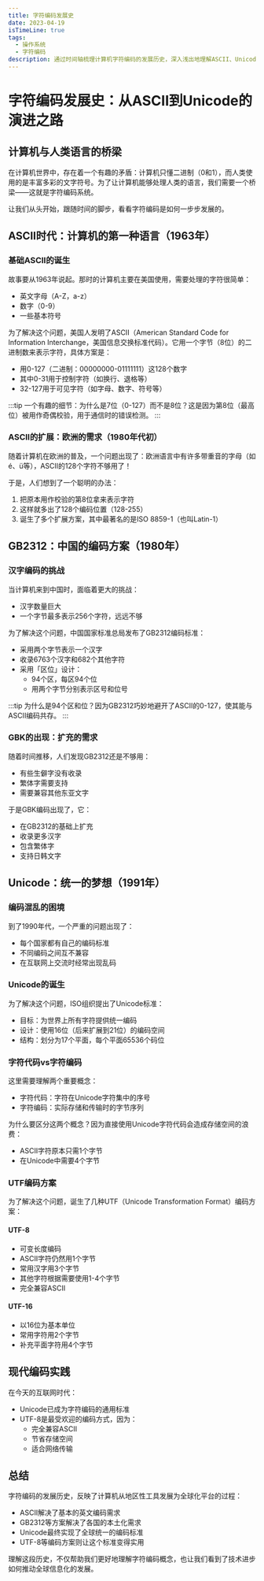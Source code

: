 ```yaml
---
title: 字符编码发展史
date: 2023-04-19
isTimeLine: true
tags:
  - 操作系统
  - 字符编码
description: 通过时间轴梳理计算机字符编码的发展历史，深入浅出地理解ASCII、Unicode等编码概念
---
```


# 字符编码发展史：从ASCII到Unicode的演进之路

## 计算机与人类语言的桥梁

在计算机世界中，存在着一个有趣的矛盾：计算机只懂二进制（0和1），而人类使用的是丰富多彩的文字符号。为了让计算机能够处理人类的语言，我们需要一个桥梁——这就是字符编码系统。

让我们从头开始，跟随时间的脚步，看看字符编码是如何一步步发展的。

## ASCII时代：计算机的第一种语言（1963年）

### 基础ASCII的诞生

故事要从1963年说起。那时的计算机主要在美国使用，需要处理的字符很简单：

- 英文字母（A-Z，a-z）
- 数字（0-9）
- 一些基本符号

为了解决这个问题，美国人发明了ASCII（American Standard Code for Information Interchange，美国信息交换标准代码）。它用一个字节（8位）的二进制数来表示字符，具体方案是：

- 用0-127（二进制：00000000-01111111）这128个数字
- 其中0-31用于控制字符（如换行、退格等）
- 32-127用于可见字符（如字母、数字、符号等）

:::tip
一个有趣的细节：为什么是7位（0-127）而不是8位？这是因为第8位（最高位）被用作奇偶校验，用于通信时的错误检测。
:::

### ASCII的扩展：欧洲的需求（1980年代初）

随着计算机在欧洲的普及，一个问题出现了：欧洲语言中有许多带重音的字母（如é、ü等），ASCII的128个字符不够用了！

于是，人们想到了一个聪明的办法：

1. 把原本用作校验的第8位拿来表示字符
2. 这样就多出了128个编码位置（128-255）
3. 诞生了多个扩展方案，其中最著名的是ISO 8859-1（也叫Latin-1）

## GB2312：中国的编码方案（1980年）

### 汉字编码的挑战

当计算机来到中国时，面临着更大的挑战：

- 汉字数量巨大
- 一个字节最多表示256个字符，远远不够

为了解决这个问题，中国国家标准总局发布了GB2312编码标准：

- 采用两个字节表示一个汉字
- 收录6763个汉字和682个其他字符
- 采用「区位」设计：
  - 94个区，每区94个位
  - 用两个字节分别表示区号和位号

:::tip
为什么是94个区和位？因为GB2312巧妙地避开了ASCII的0-127，使其能与ASCII编码共存。
:::

### GBK的出现：扩充的需求

随着时间推移，人们发现GB2312还是不够用：

- 有些生僻字没有收录
- 繁体字需要支持
- 需要兼容其他东亚文字

于是GBK编码出现了，它：

- 在GB2312的基础上扩充
- 收录更多汉字
- 包含繁体字
- 支持日韩文字

## Unicode：统一的梦想（1991年）

### 编码混乱的困境

到了1990年代，一个严重的问题出现了：

- 每个国家都有自己的编码标准
- 不同编码之间互不兼容
- 在互联网上交流时经常出现乱码

### Unicode的诞生

为了解决这个问题，ISO组织提出了Unicode标准：

- 目标：为世界上所有字符提供统一编码
- 设计：使用16位（后来扩展到21位）的编码空间
- 结构：划分为17个平面，每个平面65536个码位

### 字符代码vs字符编码

这里需要理解两个重要概念：

- 字符代码：字符在Unicode字符集中的序号
- 字符编码：实际存储和传输时的字节序列

为什么要区分这两个概念？因为直接使用Unicode字符代码会造成存储空间的浪费：

- ASCII字符原本只需1个字节
- 在Unicode中需要4个字节

### UTF编码方案

为了解决这个问题，诞生了几种UTF（Unicode Transformation Format）编码方案：

#### UTF-8

- 可变长度编码
- ASCII字符仍然用1个字节
- 常用汉字用3个字节
- 其他字符根据需要使用1-4个字节
- 完全兼容ASCII

#### UTF-16

- 以16位为基本单位
- 常用字符用2个字节
- 补充平面字符用4个字节

## 现代编码实践

在今天的互联网时代：

- Unicode已成为字符编码的通用标准
- UTF-8是最受欢迎的编码方式，因为：
  - 完全兼容ASCII
  - 节省存储空间
  - 适合网络传输

## 总结

字符编码的发展历史，反映了计算机从地区性工具发展为全球化平台的过程：

- ASCII解决了基本的英文编码需求
- GB2312等方案解决了各国的本土化需求
- Unicode最终实现了全球统一的编码标准
- UTF-8等编码方案则让这个标准变得实用

理解这段历史，不仅帮助我们更好地理解字符编码概念，也让我们看到了技术进步如何推动全球信息化的发展。
